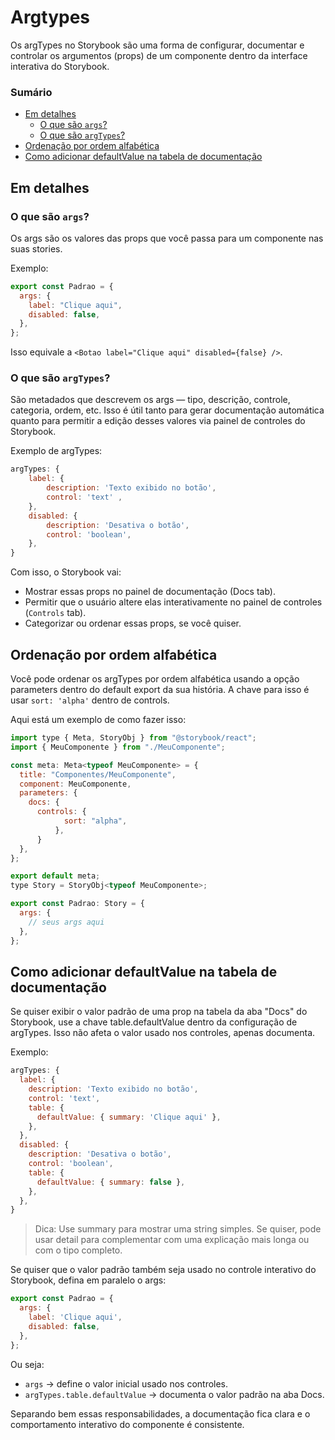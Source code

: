 # Argtypes

Os argTypes no Storybook são uma forma de configurar, documentar e controlar os argumentos (props) de um componente dentro da interface interativa do Storybook.

### Sumário

- [Em detalhes](#em-detalhes)
  - [O que são `args`?](#o-que-são-args)
  - [O que são `argTypes`?](#o-que-são-argtypes)
- [Ordenação por ordem alfabética](#ordenação-por-ordem-alfabética)
- [Como adicionar defaultValue na tabela de documentação](#como-adicionar-defaultvalue-na-tabela-de-documentação)

## Em detalhes

### O que são `args`?

Os args são os valores das props que você passa para um componente nas suas stories.

Exemplo:

```javascript
export const Padrao = {
  args: {
    label: "Clique aqui",
    disabled: false,
  },
};
```

Isso equivale a `<Botao label="Clique aqui" disabled={false} />`.

### O que são `argTypes`?

São metadados que descrevem os args — tipo, descrição, controle, categoria, ordem, etc. Isso é útil tanto para gerar documentação automática quanto para permitir a edição desses valores via painel de controles do Storybook.

Exemplo de argTypes:

```javascript
argTypes: {
    label: {
        description: 'Texto exibido no botão',
        control: 'text' ,
    },
    disabled: {
        description: 'Desativa o botão',
        control: 'boolean',
    },
}
```

Com isso, o Storybook vai:

- Mostrar essas props no painel de documentação (Docs tab).
- Permitir que o usuário altere elas interativamente no painel de controles (`Controls` tab).
- Categorizar ou ordenar essas props, se você quiser.

## Ordenação por ordem alfabética

Você pode ordenar os argTypes por ordem alfabética usando a opção parameters dentro do default export da sua história. A chave para isso é usar `sort: 'alpha'` dentro de controls.

Aqui está um exemplo de como fazer isso:

```javascript
import type { Meta, StoryObj } from "@storybook/react";
import { MeuComponente } from "./MeuComponente";

const meta: Meta<typeof MeuComponente> = {
  title: "Componentes/MeuComponente",
  component: MeuComponente,
  parameters: {
    docs: {
      controls: {
            sort: "alpha",
          },
      }
  },
};

export default meta;
type Story = StoryObj<typeof MeuComponente>;

export const Padrao: Story = {
  args: {
    // seus args aqui
  },
};
```

## Como adicionar defaultValue na tabela de documentação

Se quiser exibir o valor padrão de uma prop na tabela da aba "Docs" do Storybook, use a chave table.defaultValue dentro da configuração de argTypes. Isso não afeta o valor usado nos controles, apenas documenta.

Exemplo:

```javascript
argTypes: {
  label: {
    description: 'Texto exibido no botão',
    control: 'text',
    table: {
      defaultValue: { summary: 'Clique aqui' },
    },
  },
  disabled: {
    description: 'Desativa o botão',
    control: 'boolean',
    table: {
      defaultValue: { summary: false },
    },
  },
}
```
> Dica: Use summary para mostrar uma string simples. Se quiser, pode usar detail para complementar com uma explicação mais longa ou com o tipo completo.

Se quiser que o valor padrão também seja usado no controle interativo do Storybook, defina em paralelo o args:

```javascript
export const Padrao = {
  args: {
    label: 'Clique aqui',
    disabled: false,
  },
};
```
Ou seja:
- `args` → define o valor inicial usado nos controles.
- `argTypes.table.defaultValue` → documenta o valor padrão na aba Docs.

Separando bem essas responsabilidades, a documentação fica clara e o comportamento interativo do componente é consistente.
